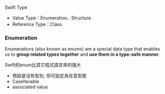 Swift Type
- Value Type：Enumeration、Structure
- Reference Type：Class 

### Enumeration
Enumerations (also known as enums) are a special data type that enables us to **group related types together** and **use them in a type-safe manner**.

Swift的enum比其它程式語言來的強大
- 預設是沒有型別, 但可設定為任意型態
- CaseIterable
- associated value